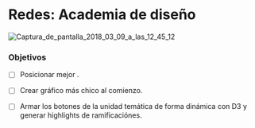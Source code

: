 # Redes: Academia de diseño

<img src="https://image.ibb.co/n2BNyS/Captura_de_pantalla_2018_03_09_a_las_12_45_12.png" alt="Captura_de_pantalla_2018_03_09_a_las_12_45_12" border="0">

### Objetivos

- [ ] Posicionar mejor .

- [ ] Crear gráfico más chico al comienzo.

- [ ] Armar los botones de la unidad temática de forma dinámica con D3 y generar highlights de ramificaciónes.
